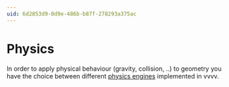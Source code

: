 ```yaml
---
uid: 6d2853d9-0d9e-486b-b87f-278293a375ac
---
```


# Physics
In order to apply physical behaviour (gravity, collision, ..) to geometry you have the choice between different <a href="http://en.wikipedia.org/wiki/Physics_engine" class="extURL" target="_blank">physics engines</a> implemented in vvvv.  

